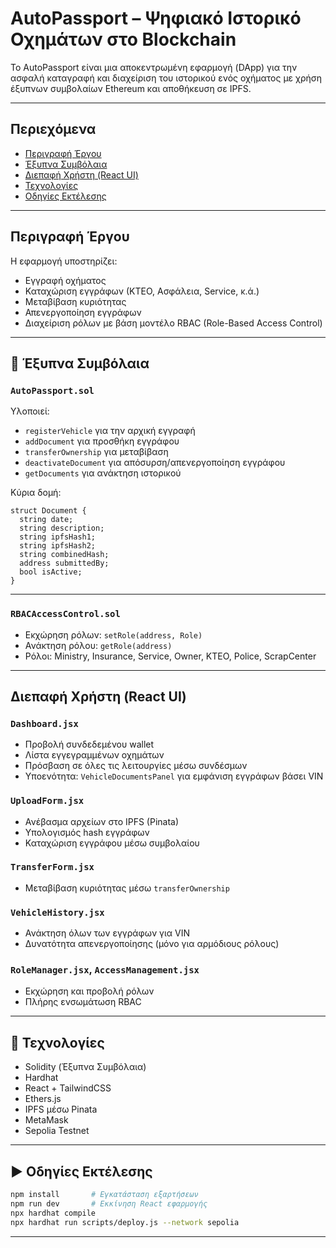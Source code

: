 # AutoPassport – Ψηφιακό Ιστορικό Οχημάτων στο Blockchain

Το AutoPassport είναι μια αποκεντρωμένη εφαρμογή (DApp) για την ασφαλή καταγραφή και διαχείριση του ιστορικού ενός οχήματος με χρήση έξυπνων συμβολαίων Ethereum και αποθήκευση σε IPFS.

---

## Περιεχόμενα

- [Περιγραφή Έργου](#περιγραφή-έργου)
- [Έξυπνα Συμβόλαια](#έξυπνα-συμβόλαια)
- [Διεπαφή Χρήστη (React UI)](#διεπαφή-χρήστη-react-ui)
- [Τεχνολογίες](#τεχνολογίες)
- [Οδηγίες Εκτέλεσης](#οδηγίες-εκτέλεσης)
---

## Περιγραφή Έργου

Η εφαρμογή υποστηρίζει:

- Εγγραφή οχήματος
- Καταχώριση εγγράφων (ΚΤΕΟ, Ασφάλεια, Service, κ.ά.)
- Μεταβίβαση κυριότητας
- Απενεργοποίηση εγγράφων
- Διαχείριση ρόλων με βάση μοντέλο RBAC (Role-Based Access Control)

---

## 🔐 Έξυπνα Συμβόλαια

### `AutoPassport.sol`

Υλοποιεί:

- `registerVehicle` για την αρχική εγγραφή
- `addDocument` για προσθήκη εγγράφου
- `transferOwnership` για μεταβίβαση
- `deactivateDocument` για απόσυρση/απενεργοποίηση εγγράφου
- `getDocuments` για ανάκτηση ιστορικού

Κύρια δομή:

```solidity
struct Document {
  string date;
  string description;
  string ipfsHash1;
  string ipfsHash2;
  string combinedHash;
  address submittedBy;
  bool isActive;
}
```

---

### `RBACAccessControl.sol`

- Εκχώρηση ρόλων: `setRole(address, Role)`
- Ανάκτηση ρόλου: `getRole(address)`
- Ρόλοι: Ministry, Insurance, Service, Owner, KTEO, Police, ScrapCenter

---

## Διεπαφή Χρήστη (React UI)

### `Dashboard.jsx`

- Προβολή συνδεδεμένου wallet
- Λίστα εγγεγραμμένων οχημάτων
- Πρόσβαση σε όλες τις λειτουργίες μέσω συνδέσμων
- Υποενότητα: `VehicleDocumentsPanel` για εμφάνιση εγγράφων βάσει VIN

### `UploadForm.jsx`

- Ανέβασμα αρχείων στο IPFS (Pinata)
- Υπολογισμός hash εγγράφων
- Καταχώριση εγγράφου μέσω συμβολαίου

### `TransferForm.jsx`

- Μεταβίβαση κυριότητας μέσω `transferOwnership`

### `VehicleHistory.jsx`

- Ανάκτηση όλων των εγγράφων για VIN
- Δυνατότητα απενεργοποίησης (μόνο για αρμόδιους ρόλους)

### `RoleManager.jsx`, `AccessManagement.jsx`

- Εκχώρηση και προβολή ρόλων
- Πλήρης ενσωμάτωση RBAC

---

## 🧪 Τεχνολογίες

- Solidity (Έξυπνα Συμβόλαια)
- Hardhat
- React + TailwindCSS
- Ethers.js
- IPFS μέσω Pinata
- MetaMask
- Sepolia Testnet

---

## ▶️ Οδηγίες Εκτέλεσης

```bash
npm install       # Εγκατάσταση εξαρτήσεων
npm run dev       # Εκκίνηση React εφαρμογής
npx hardhat compile
npx hardhat run scripts/deploy.js --network sepolia
```

---

